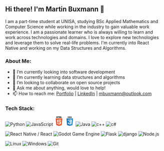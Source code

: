 ## Hi there! I'm Martin Buxmann 👋
I am a part-time student at UNISA, studying BSc Applied Mathematics and Computer Science while working in the industry to gain valuable work experience. I am a passionate learner who is always willing to learn and work across technologies and domains. I love to explore new technologies and leverage them to solve real-life problems. I'm currently into React Native and working on my Data Structures and Algorithms.

### About Me:

- 🔭 I’m currently looking into software development
- 🌱 I’m currently learning data structures and algorithms
- 👯 I’m looking to collaborate on open source projects
- 💬 Ask me about anything, would love to help!
- 📫 How to reach me: [Portfolio](https://buxmann.dev) | [LinkedIn](https://linkedin.com/in/mbuxmann) | [mbuxmann@outlook.com](mailto://mbuxmann@outlook.com)

### Tech Stack: 

<img alt="Python" src="https://img.shields.io/badge/Python-3776AB?style=for-the-badge&logo=python&logoColor=white"/> <img alt="JavaScript" src="https://img.icons8.com/color/30/000000/javascript.png"/> <img alt="HTML5" height="30px" src="https://raw.githubusercontent.com/github/explore/80688e429a7d4ef2fca1e82350fe8e3517d3494d/topics/html/html.png" > <img alt="CSS3" height="30px" src="https://raw.githubusercontent.com/github/explore/80688e429a7d4ef2fca1e82350fe8e3517d3494d/topics/css/css.png"> <img alt="Java" src="https://img.icons8.com/color/30/000000/java-coffee-cup-logo.png"/> <img alt="c++" src="https://img.icons8.com/color/30/000000/c-plus-plus-logo.png"/> <img alt="c#" src="https://img.icons8.com/color/30/000000/c-sharp-logo.png"/>

<img height="30px" alt="React Native / React" src="https://cdn4.iconfinder.com/data/icons/logos-3/600/React.js_logo-512.png"/> <img height="30px" alt="Godot Game Engine" src="https://upload.wikimedia.org/wikipedia/commons/6/6a/Godot_icon.svg"/>  <img alt="Flask" height="30px" src="https://www.vectorlogo.zone/logos/pocoo_flask/pocoo_flask-icon.svg"/> <img height="30px" alt="django" src="https://www.justinszczurowski.com/images/skills/django.png"/> <img alt="Node.js" height="30px" src="https://upload.wikimedia.org/wikipedia/commons/d/d9/Node.js_logo.svg"/> 

<img alt="Linux" src="https://img.icons8.com/color/30/000000/linux.png"/> <img alt="Windows" src="https://img.icons8.com/color/30/000000/windows-logo.png"/> <img alt="Git" src="https://img.icons8.com/color/30/000000/git.png"/>
